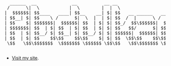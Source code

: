 <pre>
  ______  __             __          __ __                     __             
 /      \|  \           |  \        |  |  \                   |  \            
|  $$$$$$| $$____   ____| $$__    __| $| $$   __ ______   ____| $$ ______   ______  
| $$__| $| $$    \ /      $|  \  |  | $| $$  /  |      \ /      $$/      \ /      \ 
| $$    $| $$$$$$$|  $$$$$$| $$  | $| $| $$_/  $$\$$$$$$|  $$$$$$|  $$$$$$|  $$$$$$\
| $$$$$$$| $$  | $| $$  | $| $$  | $| $| $$   $$/      $| $$  | $| $$    $| $$   \$$
| $$  | $| $$__/ $| $$__| $| $$__/ $| $| $$$$$$|  $$$$$$| $$__| $| $$$$$$$| $$  
| $$  | $| $$    $$\$$    $$\$$    $| $| $$  \$$\$$    $$\$$    $$\$$     | $$  
 \$$   \$$\$$$$$$$  \$$$$$$$ \$$$$$$ \$$\$$   \$$\$$$$$$$ \$$$$$$$ \$$$$$$$\$$  
 </pre>

- [Visit my site](https://abdulkader-safi.netlify.app/).
